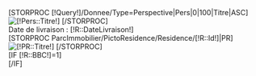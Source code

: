 <div id="AnimDetail">
	<div id="AnimCadre" class="siteWidth">
		[STORPROC [!Query!]/Donnee/Type=Perspective|Pers|0|100|Titre|ASC]
 			<img src="/[!Pers::URL!]" alt="[!Pers::Titre!]" />
		[/STORPROC]
	</div>
	<div id="AnimDetailMasque" style="background:url('/[!R::MasqueHTML!]') no-repeat"></div>
	<div id="AnimDetailLegende" class="arial">
		<div class="DateLivraison">
			Date de livraison : [!R::DateLivraison!]
		</div>
		<div class="Pictos">
			[STORPROC ParcImmobilier/PictoResidence/Residence/[!R::Id!]|PR]
				<img src="/[!PR::Picto!]" alt="[!PR::Titre!]" title="[!PR::Titre!]" />
			[/STORPROC]
		</div>
	</div>
	[IF [!R::BBC!]=1]
		<div id="LogoBBC" alt="Batiment Basse Consommation" title="Batiment Basse Consommation"></div>
	[/IF]
</div>